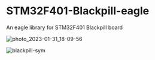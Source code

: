 # STM32F401-Blackpill-eagle
An eagle library for STM32F401 Blackpill board

![photo_2023-01-31_18-09-56](https://user-images.githubusercontent.com/21278293/215744907-8a8dcf36-f58b-447c-8772-a92fb9c2fd84.jpg)

![blackpill-sym](https://user-images.githubusercontent.com/21278293/215743645-3ed11f5c-8ef9-417f-93cf-a9f335efbf43.png)
